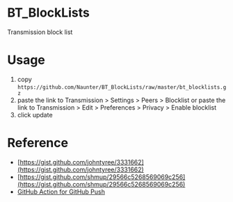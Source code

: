 # BT_BlockLists
Transmission block list

# Usage
1. copy `https://github.com/Naunter/BT_BlockLists/raw/master/bt_blocklists.gz` 
2. paste the link to Transmission > Settings > Peers > Blocklist
   or 
   paste the link to Transmission > Edit > Preferences > Privacy > Enable blocklist
3. click update

# Reference
- [https://gist.github.com/johntyree/3331662](https://gist.github.com/johntyree/3331662)
- [https://gist.github.com/shmup/29566c5268569069c256](https://gist.github.com/shmup/29566c5268569069c256)
- [GitHub Action for GitHub Push](https://github.com/ad-m/github-push-action)

